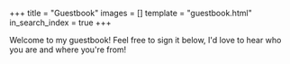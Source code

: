 +++
title = "Guestbook"
images = []
template = "guestbook.html"
in_search_index = true
+++

Welcome to my guestbook! Feel free to sign it below, I'd love to hear who you are and where you're from!
